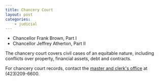 ```yaml
---
title: Chancery Court
layout: post
categories:
    - judicial
---
```


+ Chancellor Frank Brown, Part I
+ Chancellor Jeffrey Atherton, Part II


The chancery court covers civil cases of an equitable nature, including conflicts over property, financial assets, debt and contracts.

For chancery court records, contact the [master and clerk's office](http://www.hamiltontn.gov/courts/ClerkMaster/Default.aspx) at (423)209-6600.